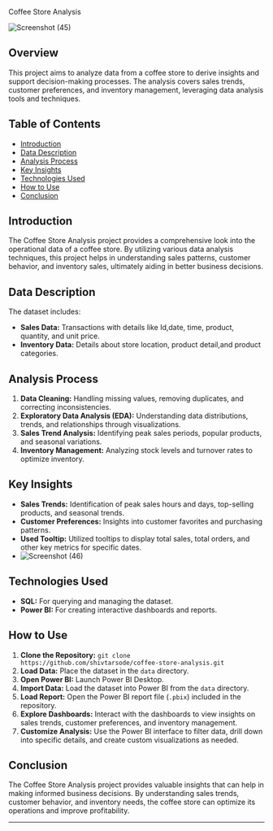 Coffee Store Analysis

![Screenshot (45)](https://github.com/user-attachments/assets/d0fb575c-3148-4eb9-87aa-143c335173df)

## **Overview**

This project aims to analyze data from a coffee store to derive insights and support decision-making processes. The analysis covers sales trends, customer preferences, and inventory management, leveraging data analysis tools and techniques.

## **Table of Contents**

- [Introduction](#introduction)
- [Data Description](#data-description)
- [Analysis Process](#analysis-process)
- [Key Insights](#key-insights)
- [Technologies Used](#technologies-used)
- [How to Use](#how-to-use)
- [Conclusion](#conclusion)

## **Introduction**

The Coffee Store Analysis project provides a comprehensive look into the operational data of a coffee store. By utilizing various data analysis techniques, this project helps in understanding sales patterns, customer behavior, and inventory sales, ultimately aiding in better business decisions.

## **Data Description**

The dataset includes:

- **Sales Data:** Transactions with details like Id,date, time, product, quantity, and unit price.
- **Inventory Data:** Details about store location, product detail,and product categories.

## **Analysis Process**

1. **Data Cleaning:** Handling missing values, removing duplicates, and correcting inconsistencies.
2. **Exploratory Data Analysis (EDA):** Understanding data distributions, trends, and relationships through visualizations.
3. **Sales Trend Analysis:** Identifying peak sales periods, popular products, and seasonal variations.
4. **Inventory Management:** Analyzing stock levels and turnover rates to optimize inventory.

## **Key Insights**

- **Sales Trends:** Identification of peak sales hours and days, top-selling products, and seasonal trends.
- **Customer Preferences:** Insights into customer favorites and purchasing patterns.
- **Used Tooltip:** Utilized tooltips to display total sales, total orders, and other key metrics for specific dates.
- ![Screenshot (46)](https://github.com/user-attachments/assets/89b2dd9f-2ebe-455f-be02-53b8826fb61e)

## **Technologies Used**
- **SQL:** For querying and managing the dataset.
- **Power BI:** For creating interactive dashboards and reports.

## **How to Use**

1. **Clone the Repository:** `git clone https://github.com/shivtarsode/coffee-store-analysis.git`
2. **Load Data:** Place the dataset in the `data` directory.
3. **Open Power BI:** Launch Power BI Desktop.
4. **Import Data:** Load the dataset into Power BI from the `data` directory.
5. **Load Report:** Open the Power BI report file (`.pbix`) included in the repository.
6. **Explore Dashboards:** Interact with the dashboards to view insights on sales trends, customer preferences, and inventory management.
7. **Customize Analysis:** Use the Power BI interface to filter data, drill down into specific details, and create custom visualizations as needed.

## **Conclusion**

The Coffee Store Analysis project provides valuable insights that can help in making informed business decisions. By understanding sales trends, customer behavior, and inventory needs, the coffee store can optimize its operations and improve profitability.

---


